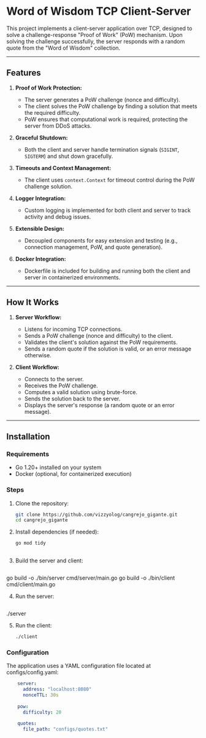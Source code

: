 # Word of Wisdom TCP Client-Server

This project implements a client-server application over TCP, designed to solve a challenge-response "Proof of Work" (PoW) mechanism. Upon solving the challenge successfully, the server responds with a random quote from the "Word of Wisdom" collection.

---

## Features

1. **Proof of Work Protection:**
    - The server generates a PoW challenge (nonce and difficulty).
    - The client solves the PoW challenge by finding a solution that meets the required difficulty.
    - PoW ensures that computational work is required, protecting the server from DDoS attacks.

2. **Graceful Shutdown:**
    - Both the client and server handle termination signals (`SIGINT`, `SIGTERM`) and shut down gracefully.

3. **Timeouts and Context Management:**
    - The client uses `context.Context` for timeout control during the PoW challenge solution.

4. **Logger Integration:**
    - Custom logging is implemented for both client and server to track activity and debug issues.

5. **Extensible Design:**
    - Decoupled components for easy extension and testing (e.g., connection management, PoW, and quote generation).

6. **Docker Integration:**
    - Dockerfile is included for building and running both the client and server in containerized environments.

---

## How It Works

1. **Server Workflow:**
    - Listens for incoming TCP connections.
    - Sends a PoW challenge (nonce and difficulty) to the client.
    - Validates the client's solution against the PoW requirements.
    - Sends a random quote if the solution is valid, or an error message otherwise.

2. **Client Workflow:**
    - Connects to the server.
    - Receives the PoW challenge.
    - Computes a valid solution using brute-force.
    - Sends the solution back to the server.
    - Displays the server's response (a random quote or an error message).

---

## Installation

### Requirements

- Go 1.20+ installed on your system
- Docker (optional, for containerized execution)

### Steps

1. Clone the repository:

   ```bash
   git clone https://github.com/vizzyolog/cangrejo_gigante.git
   cd cangrejo_gigante

2.	Install dependencies (if needed):
    
    ```bash
    go mod tidy
   
3.	Build the server and client:
    
    ```bash
   go build -o ./bin/server cmd/server/main.go
   go build -o ./bin/client cmd/client/main.go
   
4.	Run the server:
    
    ```bash
   ./server


5. Run the client:

    ```bash
    ./client

### Configuration
The application uses a YAML configuration file located at configs/config.yaml:
    
```yaml
    server:
      address: "localhost:8080"
      nonceTTL: 30s
    
    pow:
      difficulty: 20
    
    quotes:
      file_path: "configs/quotes.txt"